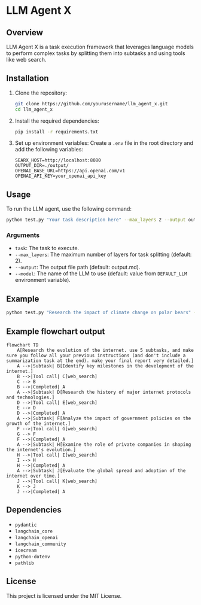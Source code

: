 # LLM Agent X

## Overview

LLM Agent X is a task execution framework that leverages language models to perform complex tasks by splitting them into subtasks and using tools like web search.

## Installation

1. Clone the repository:
    ```sh
    git clone https://github.com/yourusername/llm_agent_x.git
    cd llm_agent_x
    ```

2. Install the required dependencies:
    ```sh
    pip install -r requirements.txt
    ```

3. Set up environment variables:
    Create a `.env` file in the root directory and add the following variables:
    ```env
    SEARX_HOST=http://localhost:8080
    OUTPUT_DIR=./output/
    OPENAI_BASE_URL=https://api.openai.com/v1
    OPENAI_API_KEY=your_openai_api_key
    ```

## Usage

To run the LLM agent, use the following command:
```sh
python test.py "Your task description here" --max_layers 2 --output output.md --model qwen2.5-coder-long:latest
```

### Arguments

- `task`: The task to execute.
- `--max_layers`: The maximum number of layers for task splitting (default: 2).
- `--output`: The output file path (default: output.md).
- `--model`: The name of the LLM to use (default: value from `DEFAULT_LLM` environment variable).

## Example

```sh
python test.py "Research the impact of climate change on polar bears" --max_layers 3 --output climate_change_report.md --model gpt-3.5-turbo
```

## Example flowchart output

```mermaid
flowchart TD
    A[Research the evolution of the internet. use 5 subtasks, and make sure you follow all your previous instructions (and don't include a summarization task at the end). make your final report very detailed.]
    A -->|Subtask| B[Identify key milestones in the development of the internet.]
    B -->|Tool call| C[web_search]
    C --> B
    B -->|Completed| A
    A -->|Subtask| D[Research the history of major internet protocols and technologies.]
    D -->|Tool call| E[web_search]
    E --> D
    D -->|Completed| A
    A -->|Subtask| F[Analyze the impact of government policies on the growth of the internet.]
    F -->|Tool call| G[web_search]
    G --> F
    F -->|Completed| A
    A -->|Subtask| H[Examine the role of private companies in shaping the internet's evolution.]
    H -->|Tool call| I[web_search]
    I --> H
    H -->|Completed| A
    A -->|Subtask| J[Evaluate the global spread and adoption of the internet over time.]
    J -->|Tool call| K[web_search]
    K --> J
    J -->|Completed| A
```

## Dependencies

- `pydantic`
- `langchain_core`
- `langchain_openai`
- `langchain_community`
- `icecream`
- `python-dotenv`
- `pathlib`

## License

This project is licensed under the MIT License.
